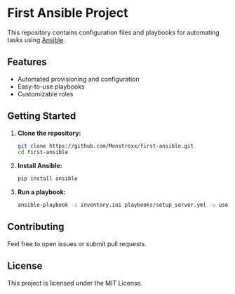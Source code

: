 # First Ansible Project

This repository contains configuration files and playbooks for automating tasks using [Ansible](https://www.ansible.com/).

## Features

- Automated provisioning and configuration
- Easy-to-use playbooks
- Customizable roles

## Getting Started

1. **Clone the repository:**
    ```bash
    git clone https://github.com/Monstroxx/first-ansible.git
    cd first-ansible
    ```

2. **Install Ansible:**
    ```bash
    pip install ansible
    ```

3. **Run a playbook:**
    ```bash
    ansible-playbook -i inventory.ini playbooks/setup_server.yml -u username -ask-become-pass
    ```

## Contributing

Feel free to open issues or submit pull requests.

## License

This project is licensed under the MIT License.